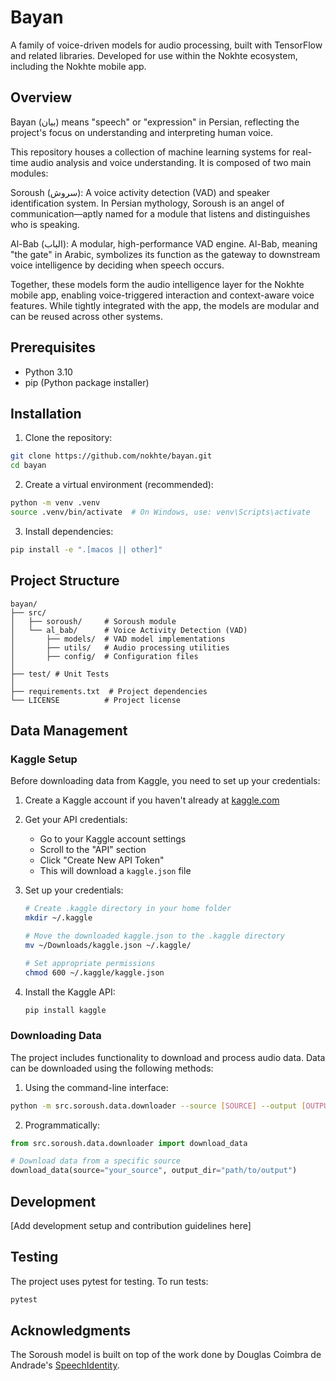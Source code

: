 # Bayan

A family of voice-driven models for audio processing, built with TensorFlow and related libraries. Developed for use within the Nokhte ecosystem, including the Nokhte mobile app.

## Overview

Bayan (بیان) means "speech" or "expression" in Persian, reflecting the project's focus on understanding and interpreting human voice.

This repository houses a collection of machine learning systems for real-time audio analysis and voice understanding. It is composed of two main modules:

Soroush (سروش): A voice activity detection (VAD) and speaker identification system. In Persian mythology, Soroush is an angel of communication—aptly named for a module that listens and distinguishes who is speaking.

Al-Bab (الباب): A modular, high-performance VAD engine. Al-Bab, meaning "the gate" in Arabic, symbolizes its function as the gateway to downstream voice intelligence by deciding when speech occurs.

Together, these models form the audio intelligence layer for the Nokhte mobile app, enabling voice-triggered interaction and context-aware voice features. While tightly integrated with the app, the models are modular and can be reused across other systems.


## Prerequisites

- Python 3.10
- pip (Python package installer)

## Installation

1. Clone the repository:
```bash
git clone https://github.com/nokhte/bayan.git
cd bayan
```

2. Create a virtual environment (recommended):
```bash
python -m venv .venv
source .venv/bin/activate  # On Windows, use: venv\Scripts\activate
```

3. Install dependencies:
```bash
pip install -e ".[macos || other]"
```

## Project Structure

```
bayan/
├── src/
│   ├── soroush/     # Soroush module
│   └── al_bab/      # Voice Activity Detection (VAD) 
│       ├── models/  # VAD model implementations
│       ├── utils/   # Audio processing utilities
│       ├── config/  # Configuration files
│
├── test/ # Unit Tests
│
├── requirements.txt  # Project dependencies
└── LICENSE          # Project license
```

## Data Management

### Kaggle Setup

Before downloading data from Kaggle, you need to set up your credentials:

1. Create a Kaggle account if you haven't already at [kaggle.com](https://www.kaggle.com)

2. Get your API credentials:
   - Go to your Kaggle account settings
   - Scroll to the "API" section
   - Click "Create New API Token"
   - This will download a `kaggle.json` file

3. Set up your credentials:
   ```bash
   # Create .kaggle directory in your home folder
   mkdir ~/.kaggle
   
   # Move the downloaded kaggle.json to the .kaggle directory
   mv ~/Downloads/kaggle.json ~/.kaggle/
   
   # Set appropriate permissions
   chmod 600 ~/.kaggle/kaggle.json
   ```

4. Install the Kaggle API:
   ```bash
   pip install kaggle
   ```

### Downloading Data

The project includes functionality to download and process audio data. Data can be downloaded using the following methods:

1. Using the command-line interface:
```bash
python -m src.soroush.data.downloader --source [SOURCE] --output [OUTPUT_DIR]
```

2. Programmatically:
```python
from src.soroush.data.downloader import download_data

# Download data from a specific source
download_data(source="your_source", output_dir="path/to/output")
```

## Development

[Add development setup and contribution guidelines here]

## Testing

The project uses pytest for testing. To run tests:

```bash
pytest
```

## Acknowledgments

The Soroush model is built on top of the work done by Douglas Coimbra de Andrade's [SpeechIdentity](https://github.com/douglas125/SpeechIdentity).